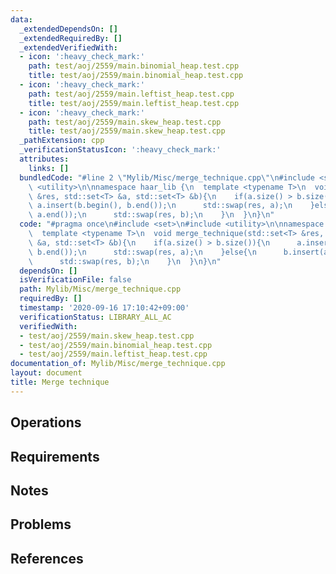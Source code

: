 ```yaml
---
data:
  _extendedDependsOn: []
  _extendedRequiredBy: []
  _extendedVerifiedWith:
  - icon: ':heavy_check_mark:'
    path: test/aoj/2559/main.binomial_heap.test.cpp
    title: test/aoj/2559/main.binomial_heap.test.cpp
  - icon: ':heavy_check_mark:'
    path: test/aoj/2559/main.leftist_heap.test.cpp
    title: test/aoj/2559/main.leftist_heap.test.cpp
  - icon: ':heavy_check_mark:'
    path: test/aoj/2559/main.skew_heap.test.cpp
    title: test/aoj/2559/main.skew_heap.test.cpp
  _pathExtension: cpp
  _verificationStatusIcon: ':heavy_check_mark:'
  attributes:
    links: []
  bundledCode: "#line 2 \"Mylib/Misc/merge_technique.cpp\"\n#include <set>\n#include\
    \ <utility>\n\nnamespace haar_lib {\n  template <typename T>\n  void merge_technique(std::set<T>\
    \ &res, std::set<T> &a, std::set<T> &b){\n    if(a.size() > b.size()){\n     \
    \ a.insert(b.begin(), b.end());\n      std::swap(res, a);\n    }else{\n      b.insert(a.begin(),\
    \ a.end());\n      std::swap(res, b);\n    }\n  }\n}\n"
  code: "#pragma once\n#include <set>\n#include <utility>\n\nnamespace haar_lib {\n\
    \  template <typename T>\n  void merge_technique(std::set<T> &res, std::set<T>\
    \ &a, std::set<T> &b){\n    if(a.size() > b.size()){\n      a.insert(b.begin(),\
    \ b.end());\n      std::swap(res, a);\n    }else{\n      b.insert(a.begin(), a.end());\n\
    \      std::swap(res, b);\n    }\n  }\n}\n"
  dependsOn: []
  isVerificationFile: false
  path: Mylib/Misc/merge_technique.cpp
  requiredBy: []
  timestamp: '2020-09-16 17:10:42+09:00'
  verificationStatus: LIBRARY_ALL_AC
  verifiedWith:
  - test/aoj/2559/main.skew_heap.test.cpp
  - test/aoj/2559/main.binomial_heap.test.cpp
  - test/aoj/2559/main.leftist_heap.test.cpp
documentation_of: Mylib/Misc/merge_technique.cpp
layout: document
title: Merge technique
---
```


## Operations

## Requirements

## Notes

## Problems

## References
